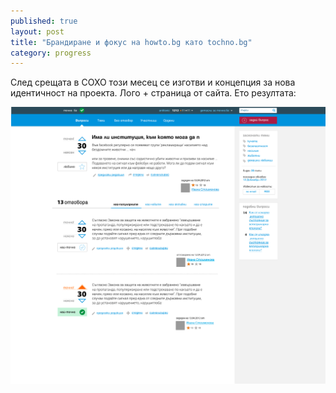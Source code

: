 ```yaml
---
published: true
layout: post
title: "Брандиране и фокус на howto.bg като tochno.bg"
category: progress
---
```


След срещата в СОХО този месец се изготви и концепция за нова идентичност на проекта. Лого + страница от сайта. Ето резултата:

[![Новият дизайн на tochno.bg, предишното howto.bg](/media/tochno.png)](/media/tochno.png)
